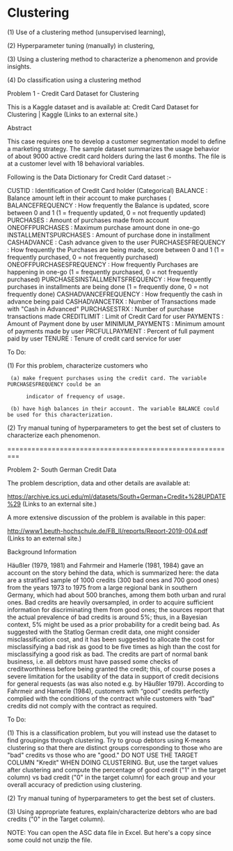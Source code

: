 # Clustering
(1) Use of a clustering method (unsupervised learning),

(2) Hyperparameter tuning (manually) in clustering,

(3) Using a clustering method to characterize a phenomenon and provide insights.

(4) Do classification using a clustering method

Problem 1 - Credit Card Dataset for Clustering

This is a Kaggle dataset and is available at: Credit Card Dataset for Clustering | Kaggle (Links to an external site.) 

Abstract

This case requires one to develop a customer segmentation model to define a marketing strategy. The sample dataset summarizes the usage behavior of about 9000 active credit card holders during the last 6 months. The file is at a customer level with 18 behavioral variables.

Following is the Data Dictionary for Credit Card dataset :-

CUSTID : Identification of Credit Card holder (Categorical)
BALANCE : Balance amount left in their account to make purchases (
BALANCEFREQUENCY : How frequently the Balance is updated, score between 0 and 1 (1 = frequently updated, 0 = not frequently updated)
PURCHASES : Amount of purchases made from account
ONEOFFPURCHASES : Maximum purchase amount done in one-go
INSTALLMENTSPURCHASES : Amount of purchase done in installment
CASHADVANCE : Cash advance given to the user
PURCHASESFREQUENCY : How frequently the Purchases are being made, score between 0 and 1 (1 = frequently purchased, 0 = not frequently purchased)
ONEOFFPURCHASESFREQUENCY : How frequently Purchases are happening in one-go (1 = frequently purchased, 0 = not frequently purchased)
PURCHASESINSTALLMENTSFREQUENCY : How frequently purchases in installments are being done (1 = frequently done, 0 = not frequently done)
CASHADVANCEFREQUENCY : How frequently the cash in advance being paid
CASHADVANCETRX : Number of Transactions made with "Cash in Advanced"
PURCHASESTRX : Number of purchase transactions made
CREDITLIMIT : Limit of Credit Card for user
PAYMENTS : Amount of Payment done by user
MINIMUM_PAYMENTS : Minimum amount of payments made by user
PRCFULLPAYMENT : Percent of full payment paid by user
TENURE : Tenure of credit card service for user

To Do:

(1) For this problem, characterize customers who

     (a) make frequent purchases using the credit card. The variable PURCHASESFREQUENCY could be an

          indicator of frequency of usage.

     (b) have high balances in their account. The variable BALANCE could be used for this characterization.

(2) Try manual tuning of hyperparameters to get the best set of clusters to characterize each phenomenon.

=========================================================

Problem 2- South German Credit Data

The problem description, data and other details are available at:

https://archive.ics.uci.edu/ml/datasets/South+German+Credit+%28UPDATE%29 (Links to an external site.) 

A more extensive discussion of the problem is available in this paper:

http://www1.beuth-hochschule.de/FB_II/reports/Report-2019-004.pdf (Links to an external site.) 

Background Information

Häußler (1979, 1981) and Fahrmeir and Hamerle (1981, 1984) gave an account on the story behind the data, which is summarized here: the data are a stratified sample of 1000 credits (300 bad ones and 700 good ones) from the years 1973 to 1975 from a large regional bank in southern Germany, which had about 500 branches, among them both urban and rural ones. Bad credits are heavily oversampled, in order to acquire sufficient information for discriminating them from good ones; the sources report that the actual prevalence of bad credits is around 5%; thus, in a Bayesian context, 5% might be used as a prior probability for a credit being bad. As suggested with the Statlog German credit data, one might consider misclassification cost, and it has been suggested to allocate the cost for misclassifying a bad risk as good to be five times as high than the cost for misclassifying a good risk as bad. The credits are part of normal bank business, i.e. all debtors must have passed some checks of creditworthiness before being granted the credit; this, of course poses a severe limitation for the usability of the data in support of credit decisions for general requests (as was also noted e.g. by Häußler 1979). According to Fahrmeir and Hamerle (1984), customers with “good” credits perfectly complied with the conditions of the contract while customers with “bad” credits did not comply with the contract as required.

 

To Do:

(1) This is a classification problem, but you will instead use the dataset to find groupings through clustering. Try to group debtors using K-means clustering so that there are distinct groups corresponding to those who are "bad" credits vs those who are "good." DO NOT USE THE TARGET COLUMN "Kredit" WHEN DOING CLUSTERING. But, use the target values after clustering and compute the percentage of good credit ("1" in the target column) vs bad credit ("0" in the target column) for each group and your overall accuracy of prediction using clustering.

(2) Try manual tuning of hyperparameters to get the best set of clusters.

(3) Using appropriate features, explain/characterize debtors who are bad credits ("0" in the Target column).

NOTE: You can open the ASC data file in Excel. But here's a copy since some could not unzip the file.
